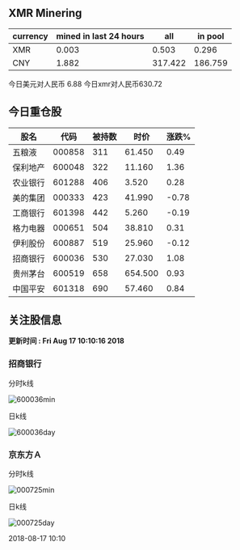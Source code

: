## XMR Minering

|currency|mined in last 24 hours|all|in pool|
|---|---|---|---|
|XMR|0.003|0.503|0.296|
|CNY|1.882|317.422|186.759|

今日美元对人民币 6.88	今日xmr对人民币630.72


## 今日重仓股 

|股名|代码|被持数|时价|涨跌%|
|---|---|---|---|---|
|五粮液|000858|311|61.450|0.49|
|保利地产|600048|322|11.160|1.36|
|农业银行|601288|406|3.520|0.28|
|美的集团|000333|423|41.990|-0.78|
|工商银行|601398|442|5.260|-0.19|
|格力电器|000651|504|38.810|0.31|
|伊利股份|600887|519|25.960|-0.12|
|招商银行|600036|530|27.030|1.08|
|贵州茅台|600519|658|654.500|0.93|
|中国平安|601318|690|57.460|0.84|

## 关注股信息
**更新时间 : Fri Aug 17 10:10:16 2018**
### 招商银行 
分时k线

![600036min](http://image.sinajs.cn/newchart/min/n/sh600036.gif)

日k线

![600036day](http://image.sinajs.cn/newchart/daily/n/sh600036.gif)

### 京东方Ａ 
分时k线

![000725min](http://image.sinajs.cn/newchart/min/n/sz000725.gif)

日k线

![000725day](http://image.sinajs.cn/newchart/daily/n/sz000725.gif)

2018-08-17 10:10